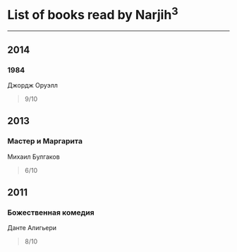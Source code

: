 # List of books read by Narjih<sup>3</sup>
---

## 2014

### 1984
Джордж Оруэлл
> 9/10



## 2013

### Мастер и Маргарита
Михаил Булгаков
> 6/10



## 2011

### Божественная комедия
Данте Алигьери
> 8/10



